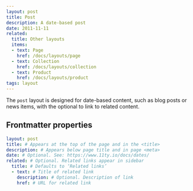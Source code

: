```yaml
---
layout: post
title: Post
description: A date-based post
date: 2011-11-11
related:
  title: Other layouts
  items:
  - text: Page
    href: /docs/layouts/page
  - text: Collection
    href: /docs/layouts/collection
  - text: Product
    href: /docs/layouts/product
tags: layout
---
```

The `post` layout is designed for date-based content, such as blog posts or news items, with the optional to link to related content.

## Frontmatter properties

```yaml
layout: post
title: # Appears at the top of the page and in the <title>
description: # Appears below page title and in page <meta>
date: # Optional. See: https://www.11ty.io/docs/dates/
related: # Optional. Related links appear in sidebar
  title: # Defaults to ‘Related links’
  - text: # Title of related link
    description: # Optional. Description of link
    href: # URL for related link
```
